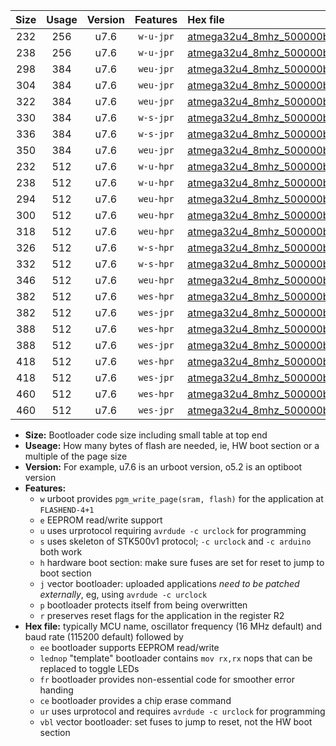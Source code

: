 |Size|Usage|Version|Features|Hex file|
|:-:|:-:|:-:|:-:|:--|
|232|256|u7.6|`w-u-jpr`|[atmega32u4_8mhz_500000bps_ur_vbl.hex](https://raw.githubusercontent.com/stefanrueger/urboot/main//atmega32u4_8mhz_500000bps_ur_vbl.hex)|
|238|256|u7.6|`w-u-jpr`|[atmega32u4_8mhz_500000bps_lednop_ur_vbl.hex](https://raw.githubusercontent.com/stefanrueger/urboot/main//atmega32u4_8mhz_500000bps_lednop_ur_vbl.hex)|
|298|384|u7.6|`weu-jpr`|[atmega32u4_8mhz_500000bps_ee_ur_vbl.hex](https://raw.githubusercontent.com/stefanrueger/urboot/main//atmega32u4_8mhz_500000bps_ee_ur_vbl.hex)|
|304|384|u7.6|`weu-jpr`|[atmega32u4_8mhz_500000bps_ee_lednop_ur_vbl.hex](https://raw.githubusercontent.com/stefanrueger/urboot/main//atmega32u4_8mhz_500000bps_ee_lednop_ur_vbl.hex)|
|322|384|u7.6|`weu-jpr`|[atmega32u4_8mhz_500000bps_ee_lednop_fr_ur_vbl.hex](https://raw.githubusercontent.com/stefanrueger/urboot/main//atmega32u4_8mhz_500000bps_ee_lednop_fr_ur_vbl.hex)|
|330|384|u7.6|`w-s-jpr`|[atmega32u4_8mhz_500000bps_vbl.hex](https://raw.githubusercontent.com/stefanrueger/urboot/main//atmega32u4_8mhz_500000bps_vbl.hex)|
|336|384|u7.6|`w-s-jpr`|[atmega32u4_8mhz_500000bps_lednop_vbl.hex](https://raw.githubusercontent.com/stefanrueger/urboot/main//atmega32u4_8mhz_500000bps_lednop_vbl.hex)|
|350|384|u7.6|`weu-jpr`|[atmega32u4_8mhz_500000bps_ee_lednop_fr_ce_ur_vbl.hex](https://raw.githubusercontent.com/stefanrueger/urboot/main//atmega32u4_8mhz_500000bps_ee_lednop_fr_ce_ur_vbl.hex)|
|232|512|u7.6|`w-u-hpr`|[atmega32u4_8mhz_500000bps_ur.hex](https://raw.githubusercontent.com/stefanrueger/urboot/main//atmega32u4_8mhz_500000bps_ur.hex)|
|238|512|u7.6|`w-u-hpr`|[atmega32u4_8mhz_500000bps_lednop_ur.hex](https://raw.githubusercontent.com/stefanrueger/urboot/main//atmega32u4_8mhz_500000bps_lednop_ur.hex)|
|294|512|u7.6|`weu-hpr`|[atmega32u4_8mhz_500000bps_ee_ur.hex](https://raw.githubusercontent.com/stefanrueger/urboot/main//atmega32u4_8mhz_500000bps_ee_ur.hex)|
|300|512|u7.6|`weu-hpr`|[atmega32u4_8mhz_500000bps_ee_lednop_ur.hex](https://raw.githubusercontent.com/stefanrueger/urboot/main//atmega32u4_8mhz_500000bps_ee_lednop_ur.hex)|
|318|512|u7.6|`weu-hpr`|[atmega32u4_8mhz_500000bps_ee_lednop_fr_ur.hex](https://raw.githubusercontent.com/stefanrueger/urboot/main//atmega32u4_8mhz_500000bps_ee_lednop_fr_ur.hex)|
|326|512|u7.6|`w-s-hpr`|[atmega32u4_8mhz_500000bps.hex](https://raw.githubusercontent.com/stefanrueger/urboot/main//atmega32u4_8mhz_500000bps.hex)|
|332|512|u7.6|`w-s-hpr`|[atmega32u4_8mhz_500000bps_lednop.hex](https://raw.githubusercontent.com/stefanrueger/urboot/main//atmega32u4_8mhz_500000bps_lednop.hex)|
|346|512|u7.6|`weu-hpr`|[atmega32u4_8mhz_500000bps_ee_lednop_fr_ce_ur.hex](https://raw.githubusercontent.com/stefanrueger/urboot/main//atmega32u4_8mhz_500000bps_ee_lednop_fr_ce_ur.hex)|
|382|512|u7.6|`wes-hpr`|[atmega32u4_8mhz_500000bps_ee.hex](https://raw.githubusercontent.com/stefanrueger/urboot/main//atmega32u4_8mhz_500000bps_ee.hex)|
|382|512|u7.6|`wes-jpr`|[atmega32u4_8mhz_500000bps_ee_vbl.hex](https://raw.githubusercontent.com/stefanrueger/urboot/main//atmega32u4_8mhz_500000bps_ee_vbl.hex)|
|388|512|u7.6|`wes-hpr`|[atmega32u4_8mhz_500000bps_ee_lednop.hex](https://raw.githubusercontent.com/stefanrueger/urboot/main//atmega32u4_8mhz_500000bps_ee_lednop.hex)|
|388|512|u7.6|`wes-jpr`|[atmega32u4_8mhz_500000bps_ee_lednop_vbl.hex](https://raw.githubusercontent.com/stefanrueger/urboot/main//atmega32u4_8mhz_500000bps_ee_lednop_vbl.hex)|
|418|512|u7.6|`wes-hpr`|[atmega32u4_8mhz_500000bps_ee_lednop_fr.hex](https://raw.githubusercontent.com/stefanrueger/urboot/main//atmega32u4_8mhz_500000bps_ee_lednop_fr.hex)|
|418|512|u7.6|`wes-jpr`|[atmega32u4_8mhz_500000bps_ee_lednop_fr_vbl.hex](https://raw.githubusercontent.com/stefanrueger/urboot/main//atmega32u4_8mhz_500000bps_ee_lednop_fr_vbl.hex)|
|460|512|u7.6|`wes-hpr`|[atmega32u4_8mhz_500000bps_ee_lednop_fr_ce.hex](https://raw.githubusercontent.com/stefanrueger/urboot/main//atmega32u4_8mhz_500000bps_ee_lednop_fr_ce.hex)|
|460|512|u7.6|`wes-jpr`|[atmega32u4_8mhz_500000bps_ee_lednop_fr_ce_vbl.hex](https://raw.githubusercontent.com/stefanrueger/urboot/main//atmega32u4_8mhz_500000bps_ee_lednop_fr_ce_vbl.hex)|

- **Size:** Bootloader code size including small table at top end
- **Useage:** How many bytes of flash are needed, ie, HW boot section or a multiple of the page size
- **Version:** For example, u7.6 is an urboot version, o5.2 is an optiboot version
- **Features:**
  + `w` urboot provides `pgm_write_page(sram, flash)` for the application at `FLASHEND-4+1`
  + `e` EEPROM read/write support
  + `u` uses urprotocol requiring `avrdude -c urclock` for programming
  + `s` uses skeleton of STK500v1 protocol; `-c urclock` and `-c arduino` both work
  + `h` hardware boot section: make sure fuses are set for reset to jump to boot section
  + `j` vector bootloader: uploaded applications *need to be patched externally*, eg, using `avrdude -c urclock`
  + `p` bootloader protects itself from being overwritten
  + `r` preserves reset flags for the application in the register R2
- **Hex file:** typically MCU name, oscillator frequency (16 MHz default) and baud rate (115200 default) followed by
  + `ee` bootloader supports EEPROM read/write
  + `lednop` "template" bootloader contains `mov rx,rx` nops that can be replaced to toggle LEDs
  + `fr` bootloader provides non-essential code for smoother error handing
  + `ce` bootloader provides a chip erase command
  + `ur` uses urprotocol and requires `avrdude -c urclock` for programming
  + `vbl` vector bootloader: set fuses to jump to reset, not the HW boot section
